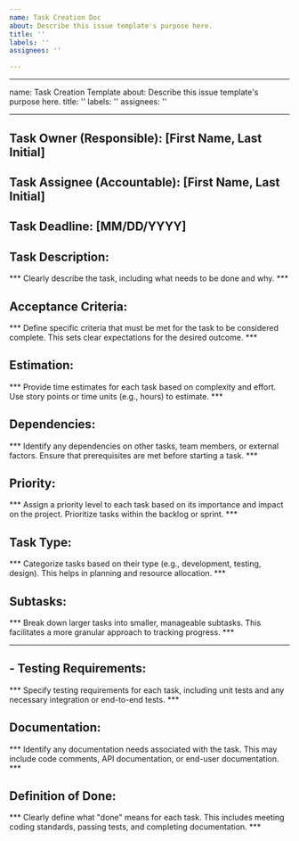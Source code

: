 ```yaml
---
name: Task Creation Doc
about: Describe this issue template's purpose here.
title: ''
labels: ''
assignees: ''

---
```


---
name: Task Creation Template
about: Describe this issue template's purpose here.
title: ''
labels: ''
assignees: ''

---

## Task Owner (Responsible): [First Name, Last Initial]

## Task Assignee (Accountable): [First Name, Last Initial]

## Task Deadline: [MM/DD/YYYY]

## Task Description:

*** Clearly describe the task, including what needs to be done and why. ***

## Acceptance Criteria:

*** Define specific criteria that must be met for the task to be considered complete. This sets clear expectations for the desired outcome. ***

## Estimation:

*** Provide time estimates for each task based on complexity and effort. Use story points or time units (e.g., hours) to estimate. ***

## Dependencies:

*** Identify any dependencies on other tasks, team members, or external factors. Ensure that prerequisites are met before starting a task. ***

## Priority:

*** Assign a priority level to each task based on its importance and impact on the project. Prioritize tasks within the backlog or sprint. ***

## Task Type:

*** Categorize tasks based on their type (e.g., development, testing, design). This helps in planning and resource allocation. ***

## Subtasks:

*** Break down larger tasks into smaller, manageable subtasks. This facilitates a more granular approach to tracking progress. ***

---

## - Testing Requirements:

*** Specify testing requirements for each task, including unit tests and any necessary integration or end-to-end tests. ***

## Documentation:

*** Identify any documentation needs associated with the task. This may include code comments, API documentation, or end-user documentation. ***

## Definition of Done:

*** Clearly define what "done" means for each task. This includes meeting coding standards, passing tests, and completing documentation. ***
